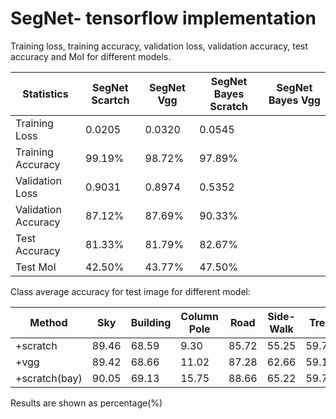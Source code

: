 # SegNet- tensorflow implementation
Training loss, training accuracy, validation loss, validation accuracy, test accuracy and MoI for different models.


|     Statistics     | SegNet Scartch| SegNet Vgg | SegNet Bayes Scratch | SegNet Bayes Vgg |
| ------------------ | ------------- | ---------- | -------------------- | ---------------- |
| Training Loss      |    0.0205     |  0.0320    |   0.0545             |                  |
| Training Accuracy  |    99.19%     |  98.72%    |   97.89%             |                  |
| Validation Loss    |    0.9031     |  0.8974    |   0.5352             |                  |
| Validation Accuracy|    87.12%     |  87.69%    |   90.33%             |                  |
| Test Accuracy      |    81.33%     |  81.79%    |   82.67%             |                  |
| Test MoI           |    42.50%     |  43.77%    |   47.50%             |                  |


Class average accuracy for test image for different model:

| Method       | Sky   | Building| Column Pole| Road | Side-Walk | Tree | Sign Symbol| Fence | Car  | Pedestrain | Bicyclist |
| ------------ | ------| ------- | -----------| ---- | --------- | ---- | -----------| ----- | ---  | ---------- | --------- |
| +scratch     | 89.46 | 68.59   | 9.30       |85.72 | 55.25     |59.78 | 18.42      | 11.53 |62.08 | 15.67      | 9.65      |
| +vgg         | 89.42 | 68.66   | 11.02      |87.28 | 62.66     |59.10 | 16.53      | 12.51 |57.96 | 18.82      | 17.58     |
| +scratch(bay)| 90.05 | 69.13   | 15.75      |88.66 | 65.22     |59.79 | 25.85      | 14.68 |68.95 | 24.73      | 22.44     |


Results are shown as percentage(%)



